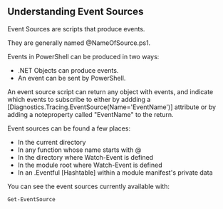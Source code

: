 ﻿Understanding Event Sources
---------------------------
Event Sources are scripts that produce events.

They are generally named @NameOfSource.ps1.

Events in PowerShell can be produced in two ways:
* .NET Objects can produce events.
* An event can be sent by PowerShell.

An event source script can return any object with events, 
and indicate which events to subscribe to either by addding a 
[Diagnostics.Tracing.EventSource(Name='EventName')] attribute 
or by adding a noteproperty called "EventName" to the return.

Event sources can be found a few places:

* In the current directory
* In any function whose name starts with @
* In the directory where Watch-Event is defined
* In the module root where Watch-Event is defined
* In an .Eventful [Hashtable] within a module manifest's private data

You can see the event sources currently available with:

~~~PowerShell
Get-EventSource
~~~